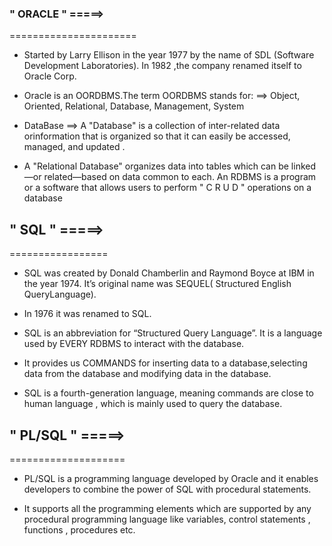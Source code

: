 


### " ORACLE "  =====>
======================

* Started by Larry Ellison in the year 1977 by the name of SDL (Software Development Laboratories). In 1982 ,the company renamed itself to Oracle Corp. 

* Oracle is an OORDBMS.The term OORDBMS stands for:
==> Object, Oriented, Relational, Database, Management, System


* DataBase ==> A "Database" is a collection of inter-related data orinformation that is organized so that it can easily be accessed, managed, and updated .

* A "Relational Database" organizes data into tables which can be linked—or related—based on data common to each. An RDBMS is a program or a software that allows users to perform " C R U D " operations on a database


## " SQL " =====>
=================

* SQL was created by Donald Chamberlin and Raymond Boyce at IBM in the year 1974. It’s original name was SEQUEL( Structured English QueryLanguage).

* In 1976 it was renamed to SQL.

* SQL is an abbreviation for “Structured Query Language”. It is a language used by EVERY RDBMS to interact with the database.

* It provides us COMMANDS for inserting data to a database,selecting data from the database and modifying data in the database.

* SQL is a fourth-generation language, meaning commands are close to human language , which is mainly used to query the database.  


## " PL/SQL " =====>
====================

* PL/SQL is a programming language developed by Oracle and it enables developers to combine the power of SQL with procedural statements.

* It supports all the programming elements which are supported by any procedural programming language like variables, control statements , functions , procedures etc. 